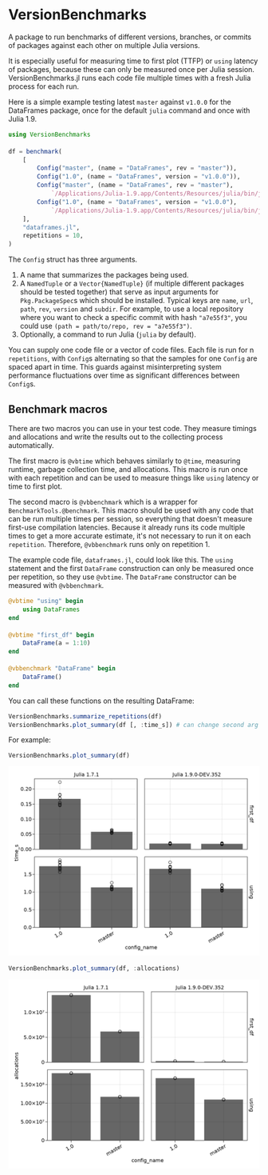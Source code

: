 # VersionBenchmarks

A package to run benchmarks of different versions, branches, or commits of packages against each other on multiple Julia versions.

It is especially useful for measuring time to first plot (TTFP) or `using` latency of packages, because these can only be measured once per Julia session.
VersionBenchmarks.jl runs each code file multiple times with a fresh Julia process for each run.

Here is a simple example testing latest `master` against `v1.0.0` for the DataFrames package, once for the default `julia` command and once with Julia 1.9.

```julia
using VersionBenchmarks

df = benchmark(
    [
        Config("master", (name = "DataFrames", rev = "master")),
        Config("1.0", (name = "DataFrames", version = "v1.0.0")),
        Config("master", (name = "DataFrames", rev = "master"),
            `/Applications/Julia-1.9.app/Contents/Resources/julia/bin/julia`),
        Config("1.0", (name = "DataFrames", version = "v1.0.0"),
            `/Applications/Julia-1.9.app/Contents/Resources/julia/bin/julia`),
    ],
    "dataframes.jl",
    repetitions = 10,
)
```

The `Config` struct has three arguments.
1. A name that summarizes the packages being used.
2. A `NamedTuple` or a `Vector{NamedTuple}` (if multiple different packages should be tested together) that serve as input arguments for `Pkg.PackageSpec`s which should be installed. Typical keys are `name`, `url`, `path`, `rev`, `version` and `subdir`. For example, to use a local repository where you want to check a specific commit with hash `"a7e55f3"`, you could use `(path = path/to/repo, rev = "a7e55f3")`.
3. Optionally, a command to run Julia (`julia` by default).

You can supply one code file or a vector of code files.
Each file is run for n `repetitions`, with `Config`s alternating so that the samples for one `Config` are spaced apart in time.
This guards against misinterpreting system performance fluctuations over time as significant differences between `Config`s.

## Benchmark macros

There are two macros you can use in your test code.
They measure timings and allocations and write the results out to the collecting process automatically.

The first macro is `@vbtime` which behaves similarly to `@time`, measuring runtime, garbage collection time, and allocations.
This macro is run once with each repetition and can be used to measure things like `using` latency or time to first plot.

The second macro is `@vbbenchmark` which is a wrapper for `BenchmarkTools.@benchmark`.
This macro should be used with any code that can be run multiple times per session, so everything that doesn't measure first-use compilation latencies.
Because it already runs its code multiple times to get a more accurate estimate, it's not necessary to run it on each `repetition`.
Therefore, `@vbbenchmark` runs only on repetition 1.

The example code file, `dataframes.jl`, could look like this.
The `using` statement and the first `DataFrame` construction can only be measured once per repetition, so they use `@vbtime`.
The `DataFrame` constructor can be measured with `@vbbenchmark`.

```julia
@vbtime "using" begin
    using DataFrames
end

@vbtime "first_df" begin
    DataFrame(a = 1:10)
end

@vbbenchmark "DataFrame" begin
    DataFrame()
end
```

You can call these functions on the resulting DataFrame:

```julia
VersionBenchmarks.summarize_repetitions(df)
VersionBenchmarks.plot_summary(df [, :time_s]) # can change second arg to :allocations or :gctime
```

For example:

```julia
VersionBenchmarks.plot_summary(df)
```

![demo](demo.png)


```julia
VersionBenchmarks.plot_summary(df, :allocations)
```

![demo](demo_allocations.png)

